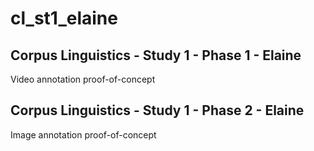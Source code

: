 # cl_st1_elaine
## Corpus Linguistics - Study 1 - Phase 1 - Elaine
Video annotation proof-of-concept

## Corpus Linguistics - Study 1 - Phase 2 - Elaine
Image annotation proof-of-concept
